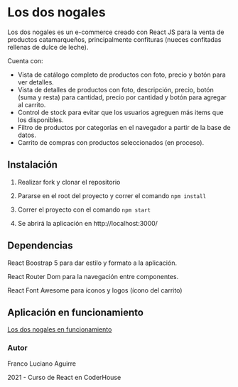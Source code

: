 # Los dos nogales

Los dos nogales es un e-commerce creado con React JS para la venta de productos catamarqueños, principalmente confituras (nueces confitadas rellenas de dulce de leche).

Cuenta con:

- Vista de catálogo completo de productos con foto, precio y botón para ver detalles. 
- Vista de detalles de productos con foto, descripción, precio, botón (suma y resta) para cantidad, precio por cantidad y botón para agregar al carrito.
- Control de stock para evitar que los usuarios agreguen más items que los disponibles.
- Filtro de productos por categorías en el navegador a partir de la base de datos.
- Carrito de compras con productos seleccionados (en proceso).

## Instalación

1. Realizar fork y clonar el repositorio

2. Pararse en el root del proyecto y correr el comando `npm install`

3. Correr el proyecto con el comando `npm start`

4. Se abrirá la aplicación en http://localhost:3000/ 

## Dependencias

React Boostrap 5 para dar estilo y formato a la aplicación.

React Router Dom para la navegación entre componentes. 

React Font Awesome para íconos y logos (ícono del carrito)

## Aplicación en funcionamiento

[Los dos nogales en funcionamiento](https://github.com/fl-aguirre/losdosnogales-aguirre/blob/main/losdosnogales-funcionamiento.gif)

### Autor

Franco Luciano Aguirre

2021 - Curso de React en CoderHouse
